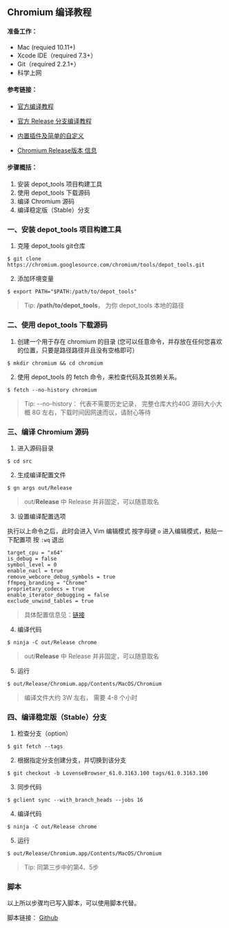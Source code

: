 ## Chromium 编译教程

#### 准备工作：
* Mac (requied 10.11+)
* Xcode IDE（required 7.3+）
* Git（required 2.2.1+）
* 科学上网

#### 参考链接：
* [官方编译教程](https://chromium.googlesource.com/chromium/src/+/lkcr/docs/mac_build_instructions.md)

* [官方 Release 分支编译教程](https://www.chromium.org/developers/how-tos/get-the-code/working-with-release-branches)

* [内置插件及简单的自定义](http://www.cnblogs.com/honker/p/6397591.html)

* [Chromium Release版本 信息](https://blink.lc/chromium/)

#### 步骤概括：
1. 安装 depot_tools 项目构建工具
2. 使用 depot_tools 下载源码
3. 编译 Chromium 源码
4. 编译稳定版（Stable）分支

### 一、安装 depot_tools 项目构建工具

1. 克隆 depot_tools git仓库

```
$ git clone https://chromium.googlesource.com/chromium/tools/depot_tools.git

```

2. 添加环境变量

```
$ export PATH="$PATH:/path/to/depot_tools"

```
> Tip: **/path/to/depot_tools**， 为你 depot_tools 本地的路径



### 二、使用 depot_tools 下载源码

1. 创建一个用于存在 chromium 的目录 (您可以任意命令，并存放在任何您喜欢的位置，只要是路径路径并且没有空格即可）

```
$ mkdir chromium && cd chromium

```


2. 使用 depot_tools 的 fetch 命令，来检查代码及其依赖关系。

```
$ fetch --no-history chromium

```

> Tip: --no-history： 代表不需要历史记录， 完整仓库大约40G
> 		源码大小大概 8G 左右，下载时间因网速而议，请耐心等待



### 三、编译 Chromium 源码

1. 进入源码目录

```
$ cd src
```

2. 生成编译配置文件

```
$ gn args out/Release

```
> out/**Release** 中 Release 并非固定，可以随意取名


3. 设置编译配置选项

执行以上命令之后，此时会进入 Vim 编辑模式
按字母键 `o` 进入编辑模式，粘贴一下配置项
按 `:wq` 退出

```
target_cpu = "x64"
is_debug = false
symbol_level = 0
enable_nacl = true
remove_webcore_debug_symbols = true
ffmpeg_branding = "Chrome"
proprietary_codecs = true
enable_iterator_debugging = false
exclude_unwind_tables = true

```

> 具体配置信息见：[链接](https://chromium.googlesource.com/chromium/src/+/lkcr/tools/gn/docs/quick_start.md)

4. 编译代码

```
$ ninja -C out/Release chrome

```
> out/**Release** 中 Release 并非固定，可以随意取名

5. 运行

```
$ out/Release/Chromium.app/Contents/MacOS/Chromium

```
> 编译文件大约 3W 左右， 需要 4-8 个小时


### 四、编译稳定版（Stable）分支

1. 检查分支（option）

```
$ git fetch --tags

```

2. 根据指定分支创建分支，并切换到该分支

```
$ git checkout -b LovenseBrowser_61.0.3163.100 tags/61.0.3163.100

```

3. 同步代码

```
$ gclient sync --with_branch_heads --jobs 16 

```


4. 编译代码

```
$ ninja -C out/Release chrome

```

5. 运行

```
$ out/Release/Chromium.app/Contents/MacOS/Chromium

```

> Tip: 同第三步中的第4、5步

### 脚本

以上所以步骤均已写入脚本，可以使用脚本代替。

脚本链接： [Github](https://github.com/Joe0708/ChromiumBuild/blob/master/chromiumBuild.sh)
